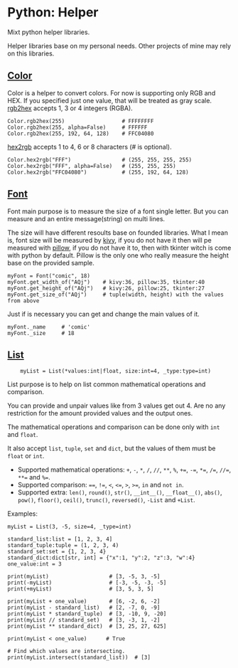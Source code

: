 # Python: Helper
Mixt python helper libraries.

Helper libraries base on my personal needs. Other projects of mine may rely on this libraries.

<!-- Color -->
## [Color](Color.py)
Color is a helper to convert colors. For now is supporting only RGB and HEX. If you specified just one value, that will be treated as gray scale.
[rgb2hex](Color.py#L15) accepts 1, 3 or 4 integers (RGBA).

    Color.rgb2hex(255)                  # FFFFFFFF
    Color.rgb2hex(255, alpha=False)     # FFFFFF
    Color.rgb2hex(255, 192, 64, 128)    # FFC04080

[hex2rgb](Color.py#L38) accepts 1 to 4, 6 or 8 characters (# is optional).

    Color.hex2rgb("FFF")                # (255, 255, 255, 255)
    Color.hex2rgb("FFF", alpha=False)   # (255, 255, 255)
    Color.hex2rgb("FFC04080")           # (255, 192, 64, 128)

<!-- Font -->
## [Font](Font.py)
Font main purpose is to measure the size of a font single letter. But you can measure and an entire message(string) on multi lines.

The size will have different resoults base on founded libraries. What I mean is, font size will be measured by [kivy](https://kivy.org), if you do not have it then will pe measured with [pillow](https://pillow.readthedocs.io/en/stable/), if you do not have it to, then with tkinter witch is come with python by default. Pillow is the only one who really measure the height base on the provided sample.

    myFont = Font("comic", 18)
    myFont.get_width_of("AQj")    # kivy:36, pillow:35, tkinter:40
    myFont.get_height_of("AQj")   # kivy:26, pillow:25, tkinter:27
    myFont.get_size_of("AQj")     # tuple(width, height) with the values from above

Just if is necessary you can get and change the main values of it.

    myFont._name     # 'comic'
    myFont._size     # 18

<!-- List -->
## [List](List.py)
```python3
    myList = List(*values:int|float, size:int=4, _type:type=int)
```
List purpose is to help on list common mathematical operations and comparison. 

You can provide and unpair values like from 3 values get out 4. Are no any restriction for the amount provided values and the output ones.

The mathematical operations and comparison can be done only with `int` and `float`.

It also accept `list`, `tuple`, `set` and `dict`, but the values of them must be `float` or `int`.

- Supported mathematical operations: `+`, `-`, `*`, `/`, `//`, `**`, `%`, `+=`, `-=`, `*=`, `/=`, `//=`, `**=` and `%=`.
- Supported comparison: `==`, `!=`, `<`, `<=`, `>`, `>=`, `in` and `not in`.
- Supported extra: `len()`, `round()`, `str()`, `__int__()`, `__float__()`, `abs()`, `pow()`, `floor()`, `ceil()`, `trunc()`, `reversed()`, `-List` and `+List`.

Examples:
```python3
myList = List(3, -5, size=4, _type=int)

standard_list:list = [1, 2, 3, 4]
standard_tuple:tuple = (1, 2, 3, 4)
standard_set:set = {1, 2, 3, 4}
standard_dict:dict[str, int] = {"x":1, "y":2, "z":3, "w":4}
one_value:int = 3

print(myList)                   # [3, -5, 3, -5]
print(-myList)                  # [-3, -5, -3, -5]
print(+myList)                  # [3, 5, 3, 5]

print(myList + one_value)       # [6, -2, 6, -2]
print(myList - standard_list)   # [2, -7, 0, -9]
print(myList * standard_tuple)  # [3, -10, 9, -20]
print(myList // standard_set)   # [3, -3, 1, -2]
print(myList ** standard_dict)  # [3, 25, 27, 625]

print(myList < one_value)      # True

# Find which values are intersecting.
print(myList.intersect(standard_list))  # [3]
```
